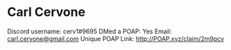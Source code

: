 # Carl Cervone

Discord username: cerv1#9695
DMed a POAP: Yes
Email: carl.cervone@gmail.com
Unique POAP Link: http://POAP.xyz/claim/2m9pcv